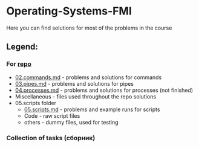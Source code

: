 # Operating-Systems-FMI

Here you can find solutions for most of the problems in the course

## Legend:

### For [repo](https://github.com/avelin/fmi-os/tree/master/exercises)
- [02.commands.md](https://github.com/Backpulver/Operating-Systems-FMI/blob/main/Repo/02.commands.md) - problems and solutions for commands
- [03.pipes.md](https://github.com/Backpulver/Operating-Systems-FMI/blob/main/Repo/03.pipes.md) - problems and solutions for pipes
- [04.processes.md](https://github.com/Backpulver/Operating-Systems-FMI/blob/main/Repo/04.processes.md) - problems and solutions for processes (not finished)
- Miscellaneous - files used throughout the repo solutions
- 05.scripts folder
	- [05.scripts.md](https://github.com/Backpulver/Operating-Systems-FMI/blob/main/Repo/05.scripts/05.scripts.md) - problems and example runs for scripts
	- Code - raw script files
	- others - dummy files, used for testing

### Collection of tasks (сборник)
